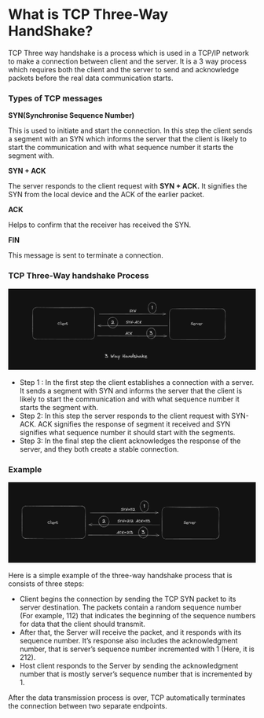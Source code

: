 # What is TCP Three-Way HandShake?

TCP Three way handshake is a process which is used in a TCP/IP network to make a connection between client and the server. It is a 3 way process which requires both the client and the server to send and acknowledge packets before the real data communication starts.

### Types of TCP messages

**SYN(Synchronise Sequence Number)**

This is used to initiate and start the connection. In this step the client sends a segment with an SYN which informs the server that the client is likely to start the communication and with what sequence number it starts the segment with.

**SYN + ACK**

The server responds to the client request with **SYN + ACK.** It signifies the SYN from the local device and the ACK of the earlier packet.

**ACK**

Helps to confirm that the receiver has received the SYN.

**FIN**

This message is sent to terminate a connection.

### TCP Three-Way handshake Process

![Screenshot 2024-06-08 at 11.28.55 PM.png](tcp/three-way-handshake.png)

- Step 1 : In the first step the client establishes a connection with a server. It sends a segment with SYN and informs the server that the client is likely to start the communication and with what sequence number it starts the segment with.
- Step 2: In this step the server responds to the client request with SYN-ACK. ACK signifies the response of segment it received and SYN signifies what sequence number it should start with the segments.
- Step 3: In the final step the client acknowledges the response of the server, and they both create a stable connection.

### Example

![Screenshot 2024-06-08 at 11.40.42 PM.png](tcp/three-way-handshake-example.png)

Here is a simple example of the three-way handshake process that is consists of three steps:

- Client begins the connection by sending the TCP SYN packet to its server destination. The packets contain a random sequence number (For example, 112) that indicates the beginning of the sequence numbers for data that the client should transmit.
- After that, the Server will receive the packet, and it responds with its sequence number. It’s response also includes the acknowledgment number, that is server’s sequence number incremented with 1 (Here, it is 212).
- Host client responds to the Server by sending the acknowledgment number that is mostly server’s sequence number that is incremented by 1.

After the data transmission process is over, TCP automatically terminates the connection between two separate endpoints.
